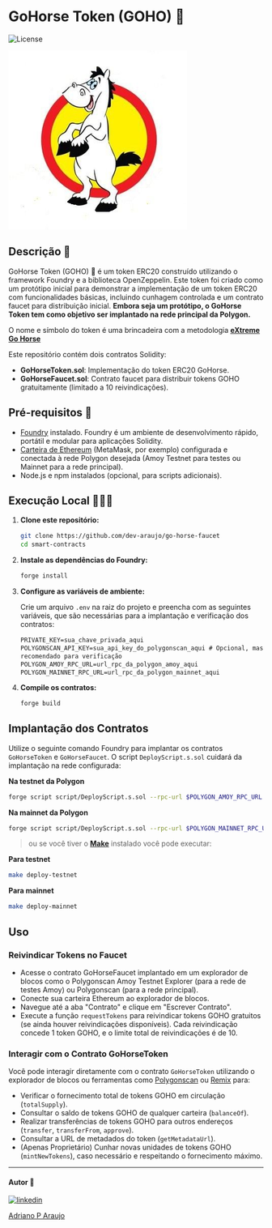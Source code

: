 
# GoHorse Token (GOHO) 🐴
  <img  src="https://img.shields.io/static/v1?label=license&message=MIT&color=5965E0&labelColor=121214" alt="License">


![Logo GoHorse](../assets/gohorse-pe-de-pano.jpg)

## Descrição 📝

GoHorse Token (GOHO) 🐴 é um token ERC20 construído utilizando o framework Foundry e a biblioteca OpenZeppelin. Este token foi criado como um protótipo inicial para demonstrar a implementação de um token ERC20 com funcionalidades básicas, incluindo cunhagem controlada e um contrato faucet para distribuição inicial. **Embora seja um protótipo, o GoHorse Token tem como objetivo ser implantado na rede principal da Polygon.**

O nome e símbolo do token é uma brincadeira com a metodologia **[eXtreme Go Horse](https://gohorse.com.br/extreme-go-horse-xgh.html)**

Este repositório contém dois contratos Solidity:

- **GoHorseToken.sol**: Implementação do token ERC20 GoHorse.
- **GoHorseFaucet.sol**: Contrato faucet para distribuir tokens GOHO gratuitamente (limitado a 10 reivindicações).

## Pré-requisitos 🔨

- [Foundry](https://book.getfoundry.sh/) instalado. Foundry é um ambiente de desenvolvimento rápido, portátil e modular para aplicações Solidity.
- [Carteira de Ethereum](https://metamask.io/) (MetaMask, por exemplo) configurada e conectada à rede Polygon desejada (Amoy Testnet para testes ou Mainnet para a rede principal).
- Node.js e npm instalados (opcional, para scripts adicionais).

## Execução Local 👨🏼‍💻

1. **Clone este repositório:**

    ```bash
    git clone https://github.com/dev-araujo/go-horse-faucet
    cd smart-contracts
    ```

2. **Instale as dependências do Foundry:**

    ```bash
    forge install
    ```


3. **Configure as variáveis de ambiente:**

    Crie um arquivo `.env` na raiz do projeto e preencha com as seguintes variáveis, que são necessárias para a implantação e verificação dos contratos:

    ```env
    PRIVATE_KEY=sua_chave_privada_aqui
    POLYGONSCAN_API_KEY=sua_api_key_do_polygonscan_aqui # Opcional, mas recomendado para verificação
    POLYGON_AMOY_RPC_URL=url_rpc_da_polygon_amoy_aqui
    POLYGON_MAINNET_RPC_URL=url_rpc_da_polygon_mainnet_aqui
    ```


4. **Compile os contratos:**

    ```bash
    forge build
    ```



## Implantação dos Contratos

Utilize o seguinte comando Foundry para implantar os contratos `GoHorseToken` e `GoHorseFaucet`. O script `DeployScript.s.sol` cuidará da implantação na rede configurada:

**Na testnet da Polygon**
```bash
forge script script/DeployScript.s.sol --rpc-url $POLYGON_AMOY_RPC_URL --private-key $PRIVATE_KEY
```

**Na mainnet da Polygon**
```bash
forge script script/DeployScript.s.sol --rpc-url $POLYGON_MAINNET_RPC_URL --private-key $PRIVATE_KEY --broadcast -vvvv
```

> ou se você tiver o **[Make](https://swarnakar-ani24.medium.com/a-noobs-guide-to-using-make-and-writing-makefile-f718135d816b)** instalado você pode executar:

**Para testnet**
```bash
make deploy-testnet
```

**Para mainnet**
```bash
make deploy-mainnet
```

## Uso

### Reivindicar Tokens no Faucet

- Acesse o contrato GoHorseFaucet implantado em um explorador de blocos como o Polygonscan Amoy Testnet Explorer (para a rede de testes Amoy) ou Polygonscan (para a rede principal).
- Conecte sua carteira Ethereum ao explorador de blocos.
- Navegue até a aba "Contrato" e clique em "Escrever Contrato".
- Execute a função `requestTokens` para reivindicar tokens GOHO gratuitos (se ainda houver reivindicações disponíveis). Cada reivindicação concede 1 token GOHO, e o limite total de reivindicações é de 10.

### Interagir com o Contrato GoHorseToken

Você pode interagir diretamente com o contrato `GoHorseToken` utilizando o explorador de blocos ou ferramentas como [Polygonscan](https://polygonscan.com/) ou [Remix](https://remix.ethereum.org/) para:

- Verificar o fornecimento total de tokens GOHO em circulação (`totalSupply`).
- Consultar o saldo de tokens GOHO de qualquer carteira (`balanceOf`).
- Realizar transferências de tokens GOHO para outros endereços (`transfer`, `transferFrom`, `approve`).
- Consultar a URL de metadados do token (`getMetadataUrl`).
- (Apenas Proprietário) Cunhar novas unidades de tokens GOHO (`mintNewTokens`), caso necessário e respeitando o fornecimento máximo.

---

#### Autor 👷

[![linkedin](https://media.licdn.com/dms/image/v2/D4D03AQGRDOBRW1cYgA/profile-displayphoto-shrink_200_200/B4DZN3t6VvHQAY-/0/1732880345005?e=1743033600&v=beta&t=0oJW8bm6Mkjj7iC4s5aVe8Tvh63kQwXItyI4ElUAv_o)](https://www.linkedin.com/in/araujocode/)

[Adriano P Araujo](https://www.linkedin.com/in/araujocode/)